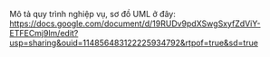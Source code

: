 Mô tả quy trình nghiệp vụ, sơ đồ UML ở đây:
https://docs.google.com/document/d/19RUDv9pdXSwgSxyfZdViY-ETFECmj9lm/edit?usp=sharing&ouid=114856483122225934792&rtpof=true&sd=true
